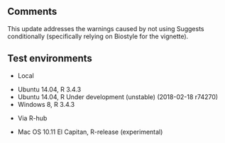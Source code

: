 ## Comments

This update addresses the warnings caused by not using Suggests 
conditionally (specifically relying on Biostyle for the vignette).

## Test environments

* Local
 - Ubuntu 14.04, R 3.4.3
 - Ubuntu 14.04, R Under development (unstable) (2018-02-18 r74270)
 - Windows 8, R 3.4.3
 
* Via R-hub 
 - Mac OS 10.11 El Capitan, R-release (experimental)
